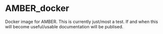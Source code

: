 # AMBER_docker

Docker image for AMBER.
This is currently just/most a test. If and when this will become useful/usable documentation will be publised.
